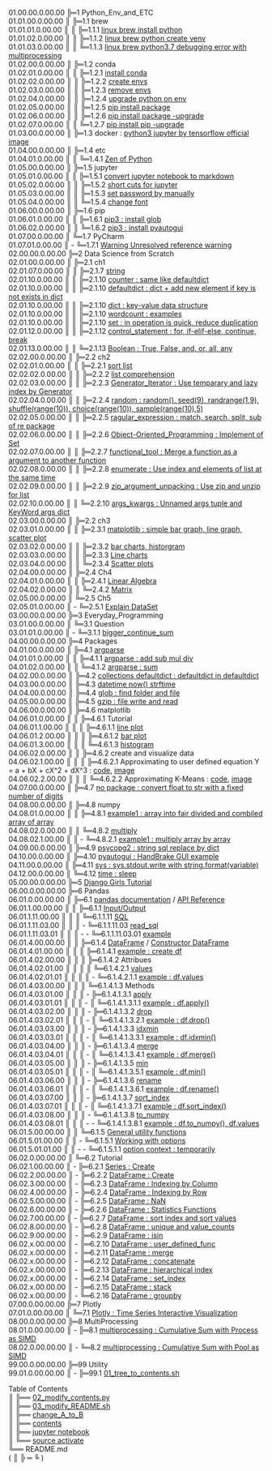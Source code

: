 01.00.00.0.00.00 ╠═1 Python_Env_and_ETC  
01.01.00.0.00.00 ║ ╠═1.1 brew  
01.01.01.0.00.00 ║ ║ ╠═1.1.1 [linux brew install python](01_Python_Env_and_ETC/01_brew/01_linux_brew_install_python.md)  
01.01.02.0.00.00 ║ ║ ╠═1.1.2 [linux brew python create venv](01_Python_Env_and_ETC/01_brew/02_linux_brew_python_create_env.md)  
01.01.03.0.00.00 ║ ║ ╚═1.1.3 [linux brew python3.7 debugging error with multiprocessing](01_Python_Env_and_ETC/01_brew/03_brew_python3.7_multiprocessing_error.md)  
01.02.00.0.00.00 ║ ╠═1.2 conda  
01.02.01.0.00.00 ║ ║ ╠═1.2.1 [install conda](01_Python_Env_and_ETC/02_conda/01_Install_anaconda.md)  
01.02.02.0.00.00 ║ ║ ╠═1.2.2 [create envs](01_Python_Env_and_ETC/02_conda/02_conda_create_envs.md)  
01.02.03.0.00.00 ║ ║ ╠═1.2.3 [remove envs](01_Python_Env_and_ETC/02_conda/03_conda_remove_envs.md)  
01.02.04.0.00.00 ║ ║ ╠═1.2.4 [upgrade python on env](01_Python_Env_and_ETC/02_conda/04_coda_env_upgrade_python.md)  
01.02.05.0.00.00 ║ ║ ╠═1.2.5 [pip install package](01_Python_Env_and_ETC/02_conda/05_pip_install_package.md)  
01.02.06.0.00.00 ║ ║ ╠═1.2.6 [pip install package -upgrade](01_Python_Env_and_ETC/02_conda/06_pip_install_package_upgrade.md)  
01.02.07.0.00.00 ║ ║ ╚═1.2.7 [pip install pip -upgrade](01_Python_Env_and_ETC/02_conda/07_pip_upgrade.md)  
01.03.00.0.00.00 ║ ╠═1.3 docker : [python3 jupyter by tensorflow official image](01_Python_Env_and_ETC/03_docker/tensorflow_image.md)  
01.04.00.0.00.00 ║ ╠═1.4 etc  
01.04.01.0.00.00 ║ ║ ╚═1.4.1 [Zen of Python](01_Python_Env_and_ETC/04_etc/02_Zen_of_Python_English_Korean.md)  
01.05.00.0.00.00 ║ ╠═1.5 jupyter  
01.05.01.0.00.00 ║ ║ ╠═1.5.1 [convert jupyter notebook to markdown](01_Python_Env_and_ETC/05_jupyter/01_convert_jupyter_notebook_to_markdown.md)  
01.05.02.0.00.00 ║ ║ ╠═1.5.2 [short cuts for jupyter](01_Python_Env_and_ETC/05_jupyter/02_Jupyter_notebook_shortcuts.md)  
01.05.03.0.00.00 ║ ║ ╠═1.5.3 [set password by manually](01_Python_Env_and_ETC/05_jupyter/03_jupyter_notebook_passwd.md)  
01.05.04.0.00.00 ║ ║ ╚═1.5.4 [change font](01_Python_Env_and_ETC/05_jupyter/04_change_font.md)  
01.06.00.0.00.00 ║ ╠═1.6 pip  
01.06.01.0.00.00 ║ ║ ╠═1.6.1 [pip3 : install glob](01_Python_Env_and_ETC/06_pip/01_pip3_install_glob3.md)  
01.06.02.0.00.00 ║ ║ ╚═1.6.2 [pip3 : install pyautogui](01_Python_Env_and_ETC/06_pip/02_pip3_install_pyautogui_python3_xlib.md)  
01.07.00.0.00.00 ║ ╚═1.7 PyCharm  
01.07.01.0.00.00 ║ - ╚═1.7.1 [Warning Unresolved reference warning](01_Python_Env_and_ETC/07_PyCharm/01_unresolved_reference_warning.md)  
02.00.00.0.00.00 ╠═2 Data Science from Scratch  
02.01.00.0.00.00 ║ ╠═2.1 ch1  
02.01.07.0.00.00 ║ ║ ╠═2.1.7 [string](02_Data_Science_from_Scratch/02_Ch/02.01.07_string.md)  
02.01.10.0.00.00 ║ ║ ╠═2.1.10 [counter : same like defaultdict](02_Data_Science_from_Scratch/02_Ch/02.01.10_Counter.md)  
02.01.10.0.00.00 ║ ║ ╠═2.1.10 [defaultdict : dict + add new element if key is not exists in dict](02_Data_Science_from_Scratch/02_Ch/02.01.10_defaultdict.md)  
02.01.10.0.00.00 ║ ║ ╠═2.1.10 [dict : key-value data structure](02_Data_Science_from_Scratch/02_Ch/02.01.10_dict.md)  
02.01.10.0.00.00 ║ ║ ╠═2.1.10 [wordcount : examples](02_Data_Science_from_Scratch/02_Ch/02.01.10_wordcount_examples.md)  
02.01.10.0.00.00 ║ ║ ╠═2.1.10 [set : in operation is quick, reduce duplication](02_Data_Science_from_Scratch/02_Ch/02.01.11_set.md)  
02.01.12.0.00.00 ║ ║ ╠═2.1.12 [control_statement : for, if-elif-else, continue, break](02_Data_Science_from_Scratch/02_Ch/02.01.12_control_statement.md)  
02.01.13.0.00.00 ║ ║ ╚═2.1.13 [Boolean : True, False, and, or, all, any](02_Data_Science_from_Scratch/02_Ch/02.01.13_Boolean.md)  
02.02.00.0.00.00 ║ ╠═2.2 ch2  
02.02.01.0.00.00 ║ ║ ╠═2.2.1 [sort list](02_Data_Science_from_Scratch/02_Ch/02.02.01_sort.md)  
02.02.02.0.00.00 ║ ║ ╠═2.2.2 [list comprehension](02_Data_Science_from_Scratch/02_Ch/02.02.02_list_comprehension.md)  
02.02.03.0.00.00 ║ ║ ╠═2.2.3 [Generator_Iterator : Use temparary and lazy index by Generator](02_Data_Science_from_Scratch/02_Ch/02.02.03_Generator_Iterator.md)  
02.02.04.0.00.00 ║ ║ ╠═2.2.4 [random : random(), seed(9), randrange(1,9), shuffle(range(10)), choice(range(10)), sample(range(10),5)](02_Data_Science_from_Scratch/02_Ch/02.02.04_random_numbers.md)  
02.02.05.0.00.00 ║ ║ ╠═2.2.5 [ragular_expression : match, search, split, sub of re package](02_Data_Science_from_Scratch/02_Ch/02.02.05_regular_expression.md)  
02.02.06.0.00.00 ║ ║ ╠═2.2.6 [Object-Oriented_Programming : Implement of Set](02_Data_Science_from_Scratch/02_Ch/02.02.06_object-oriented_programming.md)  
02.02.07.0.00.00 ║ ║ ╠═2.2.7 [functional_tool : Merge a function as a argument to another function](02_Data_Science_from_Scratch/02_Ch/02.02.07_functional_tool.md)  
02.02.08.0.00.00 ║ ║ ╠═2.2.8 [enumerate : Use index and elements of list at the same time](02_Data_Science_from_Scratch/02_Ch/02.02.08_enumerate.md)  
02.02.09.0.00.00 ║ ║ ╠═2.2.9 [zip_argument_unpacking : Use zip and unzip for list](02_Data_Science_from_Scratch/02_Ch/02.02.09_zip_argument_unpacking.ipynb)  
02.02.10.0.00.00 ║ ║ ╚═2.2.10 [args_kwargs : Unnamed args tuple and KeyWord args dict](02_Data_Science_from_Scratch/02_Ch/02.02.10_args_kwargs.ipynb)  
02.03.00.0.00.00 ║ ╠═2.2 ch3  
02.03.01.0.00.00 ║ ║ ╠═2.3.1 [matplotlib : simple bar graph, line graph, scatter plot](02_Data_Science_from_Scratch/03_Ch/03.01_matplotlib.ipynb)  
02.03.02.0.00.00 ║ ║ ╠═2.3.2 [bar charts, historgram](02_Data_Science_from_Scratch/03_Ch/03.02_bar_charts.ipynb)  
02.03.03.0.00.00 ║ ║ ╠═2.3.3 [Line charts](02_Data_Science_from_Scratch/03_Ch/03.03_line_charts.ipynb)  
02.03.04.0.00.00 ║ ║ ╚═2.3.4 [Scatter plots](02_Data_Science_from_Scratch/03_Ch/03.04_scatter_plots.ipynb)  
02.04.00.0.00.00 ║ ╠═2.4 Ch4  
02.04.01.0.00.00 ║ ║ ╠═2.4.1 [Linear Algebra](02_Data_Science_from_Scratch/04_Ch/04.01_Linear_Algebra.ipynb)  
02.04.02.0.00.00 ║ ║ ╚═2.4.2 [Matrix](02_Data_Science_from_Scratch/04_Ch/04.02_Matrix.ipynb)  
02.05.00.0.00.00 ║ ╚═2.5 Ch5  
02.05.01.0.00.00 ║ - ╚═2.5.1 [Explain DataSet](02_Data_Science_from_Scratch/05_Ch/05.01_Explain_DataSet.ipynb)  
03.00.00.0.00.00 ╠═3 Everyday_Programming  
03.01.00.0.00.00 ║ ╚═3.1 Question  
03.01.01.0.00.00 ║ - ╚═3.1.1 [bigger_continue_sum](03_Everyday_Programming/01_Q/bigger_continue_sum.py)  
04.00.00.0.00.00 ╠═4 Packages  
04.01.00.0.00.00 ║ ╠═4.1 [argparse](https://docs.python.org/ko/3/howto/argparse.html)  
04.01.01.0.00.00 ║ ║ ╠═4.1.1 [argparse : add sub mul div](04_packages/01_argparse/calculation.py)  
04.01.02.0.00.00 ║ ║ ╚═4.1.2 [argparse : sum](04_packages/01_argparse/sum.py)  
04.02.00.0.00.00 ║ ╠═4.2 [collections defaultdict : defaultdict in defaultdict](04_packages/02_collections/01_defaultdict/01_dictionary_in_dictionary.py)  
04.03.00.0.00.00 ║ ╠═4.3 [datetime now() strftime](04_packages/03_datetime/01_datetime_now_strftime.py)  
04.04.00.0.00.00 ║ ╠═4.4 [glob : find folder and file](04_packages/04_glob/01_find_folder_and_file_by_glob.ipynb)  
04.05.00.0.00.00 ║ ╠═4.5 [gzip : file write and read](04_packages/05_gzip/01_gzip_write_read.py)  
04.06.00.0.00.00 ║ ╠═4.6 matplotlib  
04.06.01.0.00.00 ║ ║ ╠═4.6.1 Tutorial  
04.06.01.1.00.00 ║ ║ ║ ╠═4.6.1.1 [line plot](04_packages/06_matplotlib/01_Tutorial/01_line_plot.ipynb)  
04.06.01.2.00.00 ║ ║ ║ ╠═4.6.1.2 [bar plot](04_packages/06_matplotlib/01_Tutorial/02_bar_plot.ipynb)  
04.06.01.3.00.00 ║ ║ ║ ╚═4.6.1.3 [histogram](04_packages/06_matplotlib/01_Tutorial/03_histogram.ipynb)  
04.06.02.0.00.00 ║ ║ ╠═4.6.2 create and visualize data  
04.06.02.1.00.00 ║ ║ ║ ╠═4.6.2.1 Approximating to user defined equation Y = a + bX + cX^2 + dX^3 : [code](04_packages/06_matplotlib/02_create_and_visualize_data/01_approximating_to_user_defined_equation.py), [image](04_packages/06_matplotlib/02_create_and_visualize_data/02_user_defined_equation_scatter_plot.png)  
04.06.02.2.00.00 ║ ║ ║ ╚═4.6.2.2 Approximating K-Means : [code](04_packages/06_matplotlib/02_create_and_visualize_data/01_approximating_to_kmeans.py), [image](04_packages/06_matplotlib/02_create_and_visualize_data/02_kmean_scatter_plot.png)  
04.07.00.0.00.00 ║ ╠═4.7 [no package : convert float to str with a fixed number of digits](04_packages/07_no_package/01_float_to_str_with_a_fixed_number_of_digits.ipynb)  
04.08.00.0.00.00 ║ ╠═4.8 numpy  
04.08.01.0.00.00 ║ ║ ╠═4.8.1 [example1 : array into fair divided and combiled array of array](04_packages/08_numpy/00_example/01_array_into_fair_divided_list_of_arrays.md)  
04.08.02.0.00.00 ║ ║ ╚═4.8.2 [multiply](https://docs.scipy.org/doc/numpy/reference/generated/numpy.multiply.html)  
04.08.02.1.00.00 ║ ║ - ╚═4.8.2.1 [example1 : multiply array by array](04_packages/08_numpy/01_multiply/01_multiply_array_by_array.md)  
04.09.00.0.00.00 ║ ╠═4.9 [psycopg2 : string sql replace by dict](04_packages/09_psycopg2/01_replace_string_with_dictionary.py)  
04.10.00.0.00.00 ║ ╠═4.10 [pyautogui : HandBrake GUI example](04_packages/10_pyautogui/01_HandBrake_GUI_example.py)  
04.11.00.0.00.00 ║ ╠═4.11 [sys : sys.stdout.write with string.format(variable)](04_packages/11_sys/01_sys_stdout_write_with_string_format.py)  
04.12.00.0.00.00 ║ ╚═4.12 [time : sleep](04_packages/12_time/01_sleep.md)  
05.00.00.0.00.00 ╠═5 [Django Girls Tutorial](05_Django/01_Django_Girls_Tutorial/memo.md)  
06.00.0.00.00.00 ╠═6 Pandas  
06.01.0.00.00.00 ║ ╠═6.1 [pandas documentation](https://pandas.pydata.org/pandas-docs/stable/index.html) / [API Reference](https://pandas.pydata.org/pandas-docs/stable/reference/index.html)  
06.01.1.00.00.00 ║ ║ ╠═6.1.1 [Input/Output](https://pandas.pydata.org/pandas-docs/stable/reference/io.html#)  
06.01.1.11.00.00 ║ ║ ║ ╚═6.1.1.11 [SQL](https://pandas.pydata.org/pandas-docs/stable/reference/io.html#sql)  
06.01.1.11.03.00 ║ ║ ║ - ╚═6.1.1.11.03 [read_sql](https://pandas.pydata.org/pandas-docs/stable/reference/api/pandas.read_sql.html#pandas.read_sql)  
06.01.1.11.03.01 ║ ║ ║ - - ╚═6.1.1.11.03.01 [example](06_Pandas/01_documentation_API_Reference/01_Input_Output/11_SQL/03_read_sql.md)  
06.01.4.00.00.00 ║ ║ ╠═6.1.4 [DataFrame](https://pandas.pydata.org/pandas-docs/stable/reference/frame.html) / [Constructor DataFrame](https://pandas.pydata.org/pandas-docs/stable/reference/api/pandas.DataFrame.html#pandas.DataFrame)  
06.01.4.01.00.00 ║ ║ ║ ╠═6.1.4.1 [example : create df](06_Pandas/01_documentation_API_Reference/04_DataFrame/01_Constructor_DataFrame/01_DataFrame.md)  
06.01.4.02.00.00 ║ ║ ║ ╠═6.1.4.2 Attribues  
06.01.4.02.01.00 ║ ║ ║ ║ ╚═6.1.4.2.1 [values](https://pandas.pydata.org/pandas-docs/stable/reference/api/pandas.DataFrame.values.html#pandas.DataFrame.values)  
06.01.4.02.01.01 ║ ║ ║ ║ - ╚═6.1.4.2.1.1 [example : df.values](06_Pandas/01_documentation_API_Reference/04_DataFrame/01_Constructor_DataFrame/02_Attributes/01_values/01_df_values.md)  
06.01.4.03.00.00 ║ ║ ║ ╚═6.1.4.1.3 Methods  
06.01.4.03.01.00 ║ ║ ║ - ╠═6.1.4.1.3.1 [apply](https://pandas.pydata.org/pandas-docs/stable/reference/api/pandas.DataFrame.apply.html#pandas.DataFrame.apply)  
06.01.4.03.01.01 ║ ║ ║ - ║ ╚═6.1.4.1.3.1.1 [example : df.apply()](06_Pandas/01_documentation_API_Reference/04_DataFrame/01_Constructor_DataFrame/03_Methods/001_apply/01_df.apply.ipynb)  
06.01.4.03.02.00 ║ ║ ║ - ╠═6.1.4.1.3.2 [drop](https://pandas.pydata.org/pandas-docs/stable/reference/api/pandas.DataFrame.drop.html#pandas.DataFrame.drop)  
06.01.4.03.02.01 ║ ║ ║ - ║ ╚═6.1.4.1.3.2.1 [example : df.drop()](06_Pandas/01_documentation_API_Reference/04_DataFrame/01_Constructor_DataFrame/03_Methods/045_drop/01_df_drop_columns.ipynb)  
06.01.4.03.03.00 ║ ║ ║ - ╠═6.1.4.1.3.3 [idxmin](https://pandas.pydata.org/pandas-docs/stable/reference/api/pandas.DataFrame.idxmin.html#pandas.DataFrame.idxmin)  
06.01.4.03.03.01 ║ ║ ║ - ║ ╚═6.1.4.1.3.3.1 [example : df.idxmin()](06_Pandas/01_documentation_API_Reference/04_DataFrame/01_Constructor_DataFrame/03_Methods/076_idxmin/01_df.idxmin.ipynb)  
06.01.4.03.04.00 ║ ║ ║ - ╠═6.1.4.1.3.4 [merge](https://pandas.pydata.org/pandas-docs/stable/reference/api/pandas.DataFrame.merge.html#pandas.DataFrame.merge)  
06.01.4.03.04.01 ║ ║ ║ - ║ ╚═6.1.4.1.3.4.1 [example : df.merge()](06_Pandas/01_documentation_API_Reference/04_DataFrame/01_Constructor_DataFrame/03_Methods/104_merge/01_df.merge.ipynb)  
06.01.4.03.05.00 ║ ║ ║ - ╠═6.1.4.1.3.5 [min](https://pandas.pydata.org/pandas-docs/stable/reference/api/pandas.DataFrame.min.html#pandas.DataFrame.min)  
06.01.4.03.05.01 ║ ║ ║ - ║ ╚═6.1.4.1.3.5.1 [example : df.min()](06_Pandas/01_documentation_API_Reference/04_DataFrame/01_Constructor_DataFrame/03_Methods/105_min/01_df.min.ipynb)  
06.01.4.03.06.00 ║ ║ ║ - ╠═6.1.4.1.3.6 [rename](https://pandas.pydata.org/pandas-docs/stable/reference/api/pandas.DataFrame.rename.html#pandas.DataFrame.rename)  
06.01.4.03.06.01 ║ ║ ║ - ║ ╚═6.1.4.1.3.6.1 [example : df.rename()](06_Pandas/01_documentation_API_Reference/04_DataFrame/01_Constructor_DataFrame/03_Methods/133_rename/01_df_rename_columns.ipynb)  
06.01.4.03.07.00 ║ ║ ║ - ╠═6.1.4.1.3.7 [sort_index](https://pandas.pydata.org/pandas-docs/stable/reference/api/pandas.DataFrame.sort_index.html#pandas.DataFrame.sort_index)  
06.01.4.03.07.01 ║ ║ ║ - ║ ╚═6.1.4.1.3.7.1 [example : df.sort_index()](06_Pandas/01_documentation_API_Reference/04_DataFrame/01_Constructor_DataFrame/03_Methods/158_sort_idx/01_df.sort_index.ipynb)  
06.01.4.03.08.00 ║ ║ ║ - ╚═6.1.4.1.3.8 [to_numpy](https://pandas.pydata.org/pandas-docs/stable/reference/api/pandas.DataFrame.to_numpy.html#pandas.DataFrame.to_numpy)  
06.01.4.03.08.01 ║ ║ ║ - - ╚═6.1.4.1.3.8.1 [example : df.to_numpy(), df.values](06_Pandas/01_documentation_API_Reference/04_DataFrame/01_Constructor_DataFrame/03_Methods/181_to_numpy/01_df.to_numpy.md)  
06.01.5.00.00.00 ║ ║ ╚═6.1.5 [General utility functions](https://pandas.pydata.org/pandas-docs/stable/reference/general_utility_functions.html)  
06.01.5.01.00.00 ║ ║ - ╚═6.1.5.1 [Working with options](https://pandas.pydata.org/pandas-docs/stable/reference/general_utility_functions.html#working-with-options)  
06.01.5.01.01.00 ║ ║ - - ╚═6.1.5.1.1 [option context : temporarily](06_Pandas/01_documentation_API_Reference/15_General_utility_functions/01_Working_with_options/05_option_context.md)  
06.02.0.00.00.00 ║ ╚═6.2 Tutorial  
06.02.1.00.00.00 ║ - ╠═6.2.1 [Series : Create](06_Pandas/02_Tutorial/01_Series_Create.ipynb)  
06.02.2.00.00.00 ║ - ╠═6.2.2 [DataFrame : Create](06_Pandas/02_Tutorial/02_DataFrame_Create.ipynb)  
06.02.3.00.00.00 ║ - ╠═6.2.3 [DataFrame : Indexing by Column](06_Pandas/02_Tutorial/03_DataFrame_Indexing_by_column.ipynb)  
06.02.4.00.00.00 ║ - ╠═6.2.4 [DataFrame : Indexing by Row](06_Pandas/02_Tutorial/04_DataFrame_Indexing_by_row.ipynb)  
06.02.5.00.00.00 ║ - ╠═6.2.5 [DataFrame : NaN](06_Pandas/02_Tutorial/05_DataFrame_NaN.ipynb)  
06.02.6.00.00.00 ║ - ╠═6.2.6 [DataFrame : Statistics Functions](06_Pandas/02_Tutorial/06_DataFrame_statistics_function.ipynb)  
06.02.7.00.00.00 ║ - ╠═6.2.7 [DataFrame : sort index and sort values](06_Pandas/02_Tutorial/07_DataFrame_sort_index_and_sort_values.ipynb)  
06.02.8.00.00.00 ║ - ╠═6.2.8 [DataFrame : unique and value_counts](06_Pandas/02_Tutorial/08_unique_value_counts.ipynb)  
06.02.9.00.00.00 ║ - ╠═6.2.9 [DataFrame : isin](06_Pandas/02_Tutorial/09_isin.ipynb)  
06.02.x.00.00.00 ║ - ╠═6.2.10 [DataFrame : user_defined_func](06_Pandas/02_Tutorial/10_user_defined_func.ipynb)  
06.02.x.00.00.00 ║ - ╠═6.2.11 [DataFrame : merge](06_Pandas/02_Tutorial/11_df_merge.ipynb)  
06.02.x.00.00.00 ║ - ╠═6.2.12 [DataFrame : concatenate](06_Pandas/02_Tutorial/12_df_concatenate.ipynb)  
06.02.x.00.00.00 ║ - ╠═6.2.13 [DataFrame : hierarchical index](06_Pandas/02_Tutorial/13_df_hierarchical_index.ipynb)  
06.02.x.00.00.00 ║ - ╠═6.2.14 [DataFrame : set_index](06_Pandas/02_Tutorial/14_df_set_index.ipynb)  
06.02.x.00.00.00 ║ - ╠═6.2.15 [DataFrame : stack](06_Pandas/02_Tutorial/15_df_stack.ipynb)  
06.02.x.00.00.00 ║ - ╚═6.2.16 [DataFrame : groupby](06_Pandas/02_Tutorial/17_series_df_groupby.ipynb)  
07.00.0.00.00.00 ╠═7 Plotly  
07.01.0.00.00.00 ║ ╚═7.1 [Plotly : Time Series Interactive Visualization](08_Plotly/01_plotly-time-series.ipynb)  
08.00.0.00.00.00 ╠═8 MultiProcessing  
08.01.0.00.00.00 ║ - ╠═8.1 [multiprocessing : Cumulative Sum with Process as SIMD](09_MultiProcessing/01_cumsum_SIMD_multiprocessing_Process.ipynb)  
08.02.0.00.00.00 ║ - ╚═8.2 [multiprocessing : Cumulative Sum with Pool as SIMD](09_MultiProcessing/02_cumsum_SIMD_multiprocessing_Pool.ipynb)  
99.00.0.00.00.00 ╠═99 Utility  
99.01.0.00.00.00 ║ - ╠═99.1 [01_tree_to_contents.sh](99_Utility/01_tree_to_contents.sh)  

Table of Contents  
║ ╠══ [02_modify_contents.py](99_Utility/02_modify_contents.py)  
║ ╠══ [03_modify_README.sh](99_Utility/03_modify_number_of_file_on_README.sh)  
║ ╠══ [change_A_to_B](99_Utility/change_A_to_B.txt)  
║ ╠══ [contents](99_Utility/contents.txt)  
║ ╠══ [jupyter notebook](99_Utility/jn_jupyter_notebook.sh)  
║ ╚══ [source activate](99_Utility/sa_source_activate.sh)  
╚══ README.md  
( ║ ╠ ═ ╚ )  

